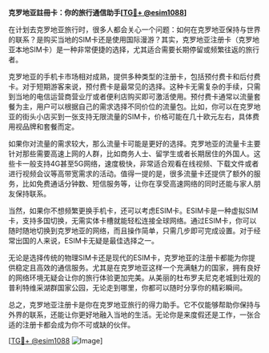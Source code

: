 **克罗地亚註冊卡：你的旅行通信助手[[TG💪+ @esim1088](https://t.me/s/esim1088)]**

在计划去克罗地亚旅行时，很多人都会关心一个问题：如何在克罗地亚保持与世界的联系？是购买当地的SIM卡还是使用国际漫游？其实，克罗地亚注册卡（克罗地亚本地SIM卡）是一种非常便捷的选择，尤其适合需要长期停留或频繁往返的旅行者。

克罗地亚的手机卡市场相对成熟，提供多种类型的注册卡，包括预付费卡和后付费卡。对于短期游客来说，预付费卡是最常见的选择。这种卡无需复杂的手续，只需到当地的电信运营商营业厅或者便利店购买即可激活使用。预付费卡通常以流量套餐为主，用户可以根据自己的需求选择不同价位的流量包。比如，你可以在克罗地亚的街头小店买到一张支持无限流量的SIM卡，价格可能在几十欧元左右，具体费用视品牌和套餐而定。

如果你对流量的需求较大，那么流量卡可能是更好的选择。克罗地亚的流量卡主要针对那些需要高速上网的人群，比如商务人士、留学生或者长期居住的外国人。这些卡一般支持4G甚至5G网络，速度极快，非常适合观看在线视频、下载文件或者进行视频会议等高带宽需求的活动。值得一提的是，很多流量卡还提供了额外的服务，比如免费通话分钟数、短信服务等，让你在享受高速网络的同时还能与家人朋友保持联系。

当然，如果你不想频繁更换手机卡，还可以考虑ESIM卡。ESIM卡是一种虚拟SIM卡，支持多国切换，无需实体卡槽就能轻松连接全球网络。通过ESIM卡，你可以随时随地切换到克罗地亚的网络，而且操作简单，只需几步即可完成设置。对于经常出国的人来说，ESIM卡无疑是最佳选择之一。

无论是选择传统的物理SIM卡还是现代的ESIM卡，克罗地亚的注册卡都能为你提供稳定且高效的通信服务。尤其是在克罗地亚这样一个充满魅力的国家，拥有良好的网络环境无疑会让你的旅行体验更加完美。从美丽的杜布罗夫尼克老城到壮观的普利特维采湖群国家公园，无论走到哪里，你都可以随时分享你的精彩瞬间。

总之，克罗地亚注册卡是你在克罗地亚旅行的得力助手。它不仅能够帮助你保持与外界的联系，还能让你更好地融入当地的生活。无论你是来度假还是工作，一张合适的注册卡都会成为你不可或缺的伙伴。

[[TG💪+ @esim1088](https://t.me/s/esim1088) ![Image](https://i.postimg.cc/4NQfJmqS/Snipaste-2025-05-13-00-14-12.png)]